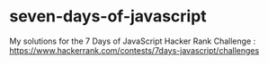 # seven-days-of-javascript
My solutions for the 7 Days of JavaScript Hacker Rank Challenge : https://www.hackerrank.com/contests/7days-javascript/challenges
